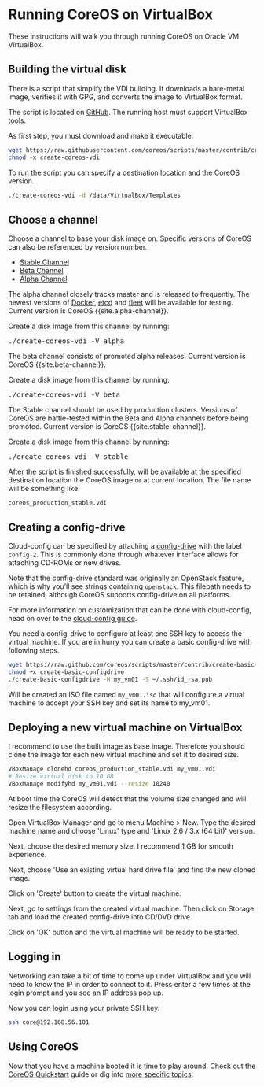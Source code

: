 # Running CoreOS on VirtualBox

These instructions will walk you through running CoreOS on Oracle VM VirtualBox.

## Building the virtual disk

There is a script that simplify the VDI building. It downloads a bare-metal image, verifies it with GPG, and converts the image to VirtualBox format.

The script is located on [GitHub](https://github.com/coreos/scripts/blob/master/contrib/create-coreos-vdi). The running host must support VirtualBox tools.

As first step, you must download and make it executable.

```sh
wget https://raw.githubusercontent.com/coreos/scripts/master/contrib/create-coreos-vdi
chmod +x create-coreos-vdi
```

To run the script you can specify a destination location and the CoreOS version.

```sh
./create-coreos-vdi -d /data/VirtualBox/Templates
```

## Choose a channel

Choose a channel to base your disk image on. Specific versions of CoreOS can also be referenced by version number.

<div id="virtualbox-create">
  <ul class="nav nav-tabs">
    <li class="active"><a href="#stable-create" data-toggle="tab">Stable Channel</a></li>
    <li><a href="#beta-create" data-toggle="tab">Beta Channel</a></li>
    <li><a href="#alpha-create" data-toggle="tab">Alpha Channel</a></li>
  </ul>
  <div class="tab-content coreos-docs-image-table">
    <div class="tab-pane" id="alpha-create">
      <p>The alpha channel closely tracks master and is released to frequently. The newest versions of <a href="{{site.baseurl}}/using-coreos/docker">Docker</a>, <a href="{{site.baseurl}}/using-coreos/etcd">etcd</a> and <a href="{{site.baseurl}}/using-coreos/clustering">fleet</a> will be available for testing. Current version is CoreOS {{site.alpha-channel}}.</p>
      <p>Create a disk image from this channel by running:</p>
<pre>
./create-coreos-vdi -V alpha
</pre>
    </div>
    <div class="tab-pane" id="beta-create">
      <p>The beta channel consists of promoted alpha releases. Current version is CoreOS {{site.beta-channel}}.</p>
      <p>Create a disk image from this channel by running:</p>
<pre>
./create-coreos-vdi -V beta
</pre>
    </div>
  <div class="tab-pane active" id="stable-create">
      <p>The Stable channel should be used by production clusters. Versions of CoreOS are battle-tested within the Beta and Alpha channels before being promoted. Current version is CoreOS {{site.stable-channel}}.</p>
      <p>Create a disk image from this channel by running:</p>
<pre>
./create-coreos-vdi -V stable
</pre>
    </div>
  </div>
</div>

After the script is finished successfully, will be available at the specified destination location the CoreOS image or at current location. The file name will be something like:

```
coreos_production_stable.vdi
```

## Creating a config-drive

Cloud-config can be specified by attaching a [config-drive](https://github.com/coreos/coreos-cloudinit/blob/master/Documentation/config-drive.md) with the label `config-2`. This is commonly done through whatever interface allows for attaching CD-ROMs or new drives.

Note that the config-drive standard was originally an OpenStack feature, which is why you'll see strings containing `openstack`. This filepath needs to be retained, although CoreOS supports config-drive on all platforms.

For more information on customization that can be done with cloud-config, head on over to the [cloud-config guide](https://github.com/coreos/coreos-cloudinit/blob/master/Documentation/cloud-config.md/).

You need a config-drive to configure at least one SSH key to access the virtual machine. If you are in hurry you can create a basic config-drive with following steps.

```sh
wget https://raw.github.com/coreos/scripts/master/contrib/create-basic-configdrive
chmod +x create-basic-configdrive
./create-basic-configdrive -H my_vm01 -S ~/.ssh/id_rsa.pub
```

Will be created an ISO file named `my_vm01.iso` that will configure a virtual machine to accept your SSH key and set its name to my_vm01.

## Deploying a new virtual machine on VirtualBox

I recommend to use the built image as base image. Therefore you should clone the image for each new virtual machine and set it to desired size.

```sh
VBoxManage clonehd coreos_production_stable.vdi my_vm01.vdi
# Resize virtual disk to 10 GB
VBoxManage modifyhd my_vm01.vdi --resize 10240
```

At boot time the CoreOS will detect that the volume size changed and will resize the filesystem according.

Open VirtualBox Manager and go to menu Machine > New. Type the desired machine name and choose 'Linux' type and 'Linux 2.6 / 3.x (64 bit)' version.

Next, choose the desired memory size. I recommend 1 GB for smooth experience.

Next, choose 'Use an existing virtual hard drive file' and find the new cloned image.

Click on 'Create' button to create the virtual machine.

Next, go to settings from the created virtual machine. Then click on Storage tab and load the created config-drive into CD/DVD drive.

Click on 'OK' button and the virtual machine will be ready to be started.

## Logging in

Networking can take a bit of time to come up under VirtualBox and you will need to know the IP in order to connect to it. Press enter a few times at the login prompt and you see an IP address pop up.

Now you can login using your private SSH key.

```sh
ssh core@192.168.56.101
```

## Using CoreOS

Now that you have a machine booted it is time to play around. Check out the [CoreOS Quickstart](quickstart.md) guide or dig into [more specific topics](https://coreos.com/docs).
